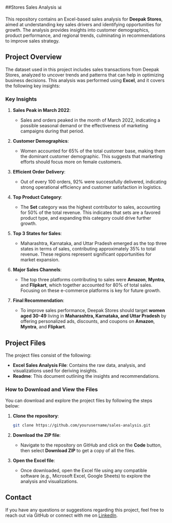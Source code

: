 ##Stores Sales Analysis 📊

This repository contains an Excel-based sales analysis for **Deepak Stores**, aimed at understanding key sales drivers and identifying opportunities for growth. The analysis provides insights into customer demographics, product performance, and regional trends, culminating in recommendations to improve sales strategy.

## Project Overview

The dataset used in this project includes sales transactions from Deepak Stores, analyzed to uncover trends and patterns that can help in optimizing business decisions. This analysis was performed using **Excel**, and it covers the following key insights:

### Key Insights

1. **Sales Peak in March 2022**:
   - Sales and orders peaked in the month of March 2022, indicating a possible seasonal demand or the effectiveness of marketing campaigns during that period.

2. **Customer Demographics**:
   - Women accounted for 65% of the total customer base, making them the dominant customer demographic. This suggests that marketing efforts should focus more on female customers.

3. **Efficient Order Delivery**:
   - Out of every 100 orders, 92% were successfully delivered, indicating strong operational efficiency and customer satisfaction in logistics.

4. **Top Product Category**:
   - The **Set** category was the highest contributor to sales, accounting for 50% of the total revenue. This indicates that sets are a favored product type, and expanding this category could drive further growth.

5. **Top 3 States for Sales**:
   - Maharashtra, Karnataka, and Uttar Pradesh emerged as the top three states in terms of sales, contributing approximately 35% to total revenue. These regions represent significant opportunities for market expansion.

6. **Major Sales Channels**:
   - The top three platforms contributing to sales were **Amazon**, **Myntra**, and **Flipkart**, which together accounted for 80% of total sales. Focusing on these e-commerce platforms is key for future growth.

7. **Final Recommendation**:
   - To improve sales performance, Deepak Stores should target **women aged 30-49** living in **Maharashtra, Karnataka, and Uttar Pradesh** by offering personalized ads, discounts, and coupons on **Amazon**, **Myntra**, and **Flipkart**. 

## Project Files

The project files consist of the following:

- **Excel Sales Analysis File**: Contains the raw data, analysis, and visualizations used for deriving insights.
- **Readme**: This document outlining the insights and recommendations.

### How to Download and View the Files

You can download and explore the project files by following the steps below:

1. **Clone the repository**:
   ```bash
   git clone https://github.com/yourusername/sales-analysis.git
   ```

2. **Download the ZIP file**:
   - Navigate to the repository on GitHub and click on the **Code** button, then select **Download ZIP** to get a copy of all the files.

3. **Open the Excel file**:
   - Once downloaded, open the Excel file using any compatible software (e.g., Microsoft Excel, Google Sheets) to explore the analysis and visualizations.

## Contact

If you have any questions or suggestions regarding this project, feel free to reach out via GitHub or connect with me on [LinkedIn](https://www.linkedin.com/in/priyanka-akshay-rajput).
